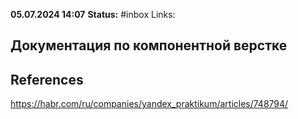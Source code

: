 **05.07.2024 14:07**
**Status:** #inbox 
Links:

## Документация по компонентной верстке

## References
 https://habr.com/ru/companies/yandex_praktikum/articles/748794/